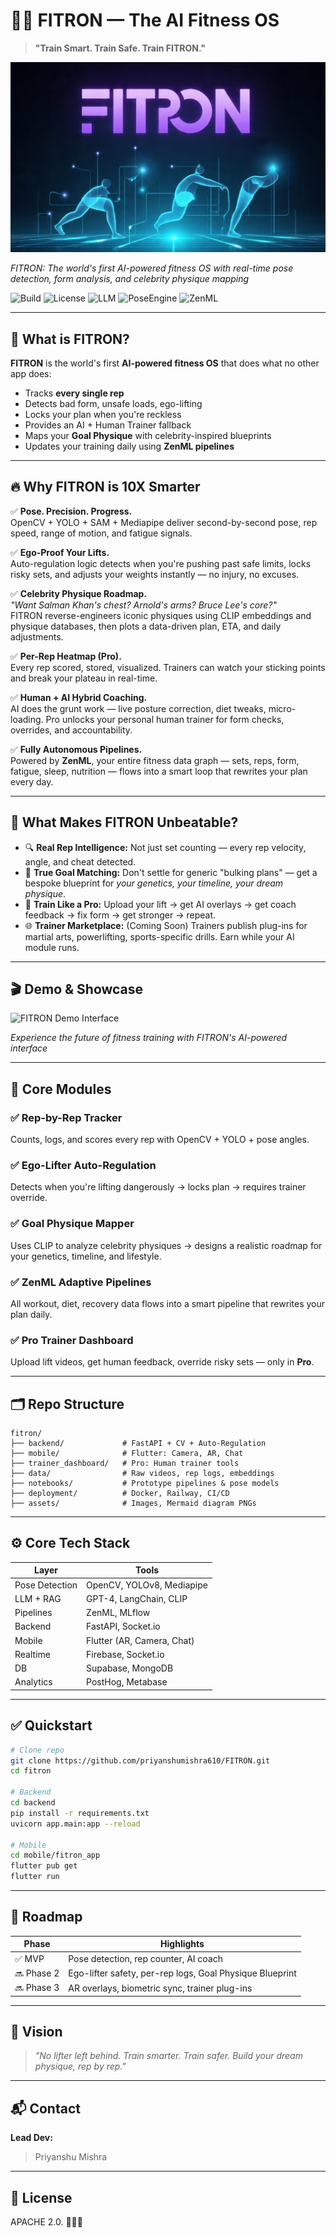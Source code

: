 # 🏋️‍♂️ FITRON — The AI Fitness OS

> **"Train Smart. Train Safe. Train FITRON."**

![FITRON AI Fitness OS](assets/photo_2025-07-29%2000.56.43.jpeg)

*FITRON: The world's first AI-powered fitness OS with real-time pose detection, form analysis, and celebrity physique mapping*

![Build](https://img.shields.io/badge/build-passing-brightgreen)
![License](https://img.shields.io/badge/license-MIT-blue)
![LLM](https://img.shields.io/badge/LLM-GPT%204%20%7C%20LangChain-yellow)
![PoseEngine](https://img.shields.io/badge/Computer--Vision-OpenCV%20%7C%20YOLO-orange)
![ZenML](https://img.shields.io/badge/Pipelines-ZenML-green)

---

## 🚀 What is FITRON?

**FITRON** is the world's first **AI-powered fitness OS** that does what no other app does:
- Tracks **every single rep**
- Detects bad form, unsafe loads, ego-lifting
- Locks your plan when you're reckless
- Provides an AI + Human Trainer fallback
- Maps your **Goal Physique** with celebrity-inspired blueprints
- Updates your training daily using **ZenML pipelines**

---

## 🔥 Why FITRON is 10X Smarter

✅ **Pose. Precision. Progress.**  
OpenCV + YOLO + SAM + Mediapipe deliver second-by-second pose, rep speed, range of motion, and fatigue signals.

✅ **Ego-Proof Your Lifts.**  
Auto-regulation logic detects when you're pushing past safe limits, locks risky sets, and adjusts your weights instantly — no injury, no excuses.

✅ **Celebrity Physique Roadmap.**  
*"Want Salman Khan's chest? Arnold's arms? Bruce Lee's core?"*  
FITRON reverse-engineers iconic physiques using CLIP embeddings and physique databases, then plots a data-driven plan, ETA, and daily adjustments.

✅ **Per-Rep Heatmap (Pro).**  
Every rep scored, stored, visualized. Trainers can watch your sticking points and break your plateau in real-time.

✅ **Human + AI Hybrid Coaching.**  
AI does the grunt work — live posture correction, diet tweaks, micro-loading. Pro unlocks your personal human trainer for form checks, overrides, and accountability.

✅ **Fully Autonomous Pipelines.**  
Powered by **ZenML**, your entire fitness data graph — sets, reps, form, fatigue, sleep, nutrition — flows into a smart loop that rewrites your plan every day.

---

## 🧩 What Makes FITRON Unbeatable?

- 🔍 **Real Rep Intelligence:** Not just set counting — every rep velocity, angle, and cheat detected.
- 🧠 **True Goal Matching:** Don't settle for generic "bulking plans" — get a bespoke blueprint for *your genetics, your timeline, your dream physique*.
- 🎥 **Train Like a Pro:** Upload your lift → get AI overlays → get coach feedback → fix form → get stronger → repeat.
- 🌐 **Trainer Marketplace:** (Coming Soon) Trainers publish plug-ins for martial arts, powerlifting, sports-specific drills. Earn while your AI module runs.

---

## 🎬 Demo & Showcase

![FITRON Demo Interface](assets/Screenshot%202025-07-29%20at%201.07.57%20AM.png)

*Experience the future of fitness training with FITRON's AI-powered interface*

---

## 🧩 Core Modules

### ✅ Rep-by-Rep Tracker

Counts, logs, and scores every rep with OpenCV + YOLO + pose angles.

### ✅ Ego-Lifter Auto-Regulation

Detects when you're lifting dangerously → locks plan → requires trainer override.

### ✅ Goal Physique Mapper

Uses CLIP to analyze celebrity physiques → designs a realistic roadmap for your genetics, timeline, and lifestyle.

### ✅ ZenML Adaptive Pipelines

All workout, diet, recovery data flows into a smart pipeline that rewrites your plan daily.

### ✅ Pro Trainer Dashboard

Upload lift videos, get human feedback, override risky sets — only in **Pro**.

---

## 🗂️ Repo Structure

```
fitron/
├── backend/             # FastAPI + CV + Auto-Regulation
├── mobile/              # Flutter: Camera, AR, Chat
├── trainer_dashboard/   # Pro: Human trainer tools
├── data/                # Raw videos, rep logs, embeddings
├── notebooks/           # Prototype pipelines & pose models
├── deployment/          # Docker, Railway, CI/CD
├── assets/              # Images, Mermaid diagram PNGs
```

---

## ⚙️ Core Tech Stack

| Layer          | Tools                      |
| -------------- | -------------------------- |
| Pose Detection | OpenCV, YOLOv8, Mediapipe  |
| LLM + RAG      | GPT-4, LangChain, CLIP     |
| Pipelines      | ZenML, MLflow              |
| Backend        | FastAPI, Socket.io         |
| Mobile         | Flutter (AR, Camera, Chat) |
| Realtime       | Firebase, Socket.io        |
| DB             | Supabase, MongoDB          |
| Analytics      | PostHog, Metabase          |

---

## ✅ Quickstart

```bash
# Clone repo
git clone https://github.com/priyanshumishra610/FITRON.git
cd fitron

# Backend
cd backend
pip install -r requirements.txt
uvicorn app.main:app --reload

# Mobile
cd mobile/fitron_app
flutter pub get
flutter run
```

---

## 🏁 Roadmap

| Phase      | Highlights                                               |
| ---------- | -------------------------------------------------------- |
| ✅ MVP      | Pose detection, rep counter, AI coach                    |
| 🔜 Phase 2 | Ego-lifter safety, per-rep logs, Goal Physique Blueprint |
| 🔜 Phase 3 | AR overlays, biometric sync, trainer plug-ins            |

---

## 👑 Vision

> *"No lifter left behind. Train smarter. Train safer. Build your dream physique, rep by rep."*

---

## 📬 Contact

**Lead Dev:** 
> Priyanshu Mishra


---

## 📜 License

APACHE 2.0. 🏋️‍♂️🤖


